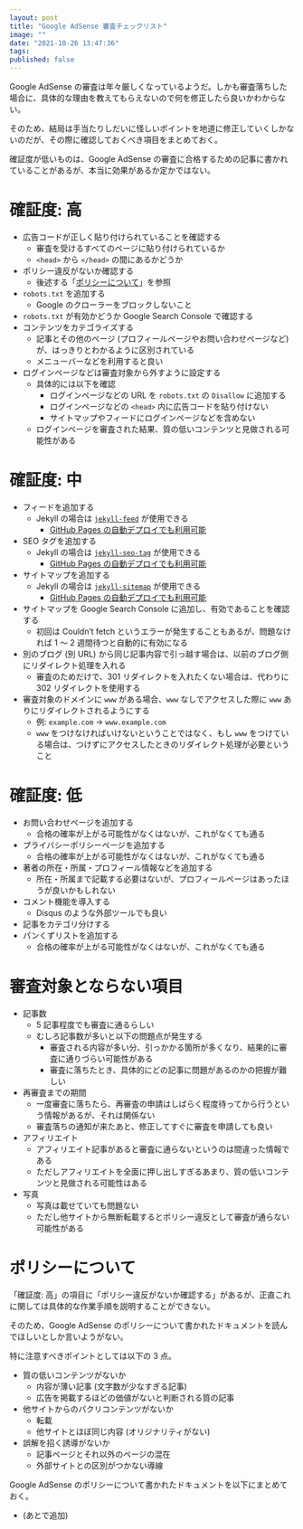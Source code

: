 ```yaml
---
layout: post
title: "Google AdSense 審査チェックリスト"
image: ""
date: "2021-10-26 13:47:36"
tags:
published: false
---
```


Google AdSense の審査は年々厳しくなっているようだ。しかも審査落ちした場合に、具体的な理由を教えてもらえないので何を修正したら良いかわからない。

そのため、結局は手当たりしだいに怪しいポイントを地道に修正していくしかないのだが、その際に確認しておくべき項目をまとめておく。

確証度が低いものは、Google AdSense の審査に合格するための記事に書かれていることがあるが、本当に効果があるか定かではない。

# 確証度: 高
* 広告コードが正しく貼り付けられていることを確認する
    * 審査を受けるすべてのページに貼り付けられているか
    * `<head>` から `</head>` の間にあるかどうか
* ポリシー違反がないか確認する
    * 後述する「[ポリシーについて](#ポリシーについて)」を参照
* `robots.txt` を追加する
    * Google のクローラーをブロックしないこと
* `robots.txt` が有効かどうか Google Search Console で確認する
* コンテンツをカテゴライズする
    * 記事とその他のページ (プロフィールページやお問い合わせページなど) が、はっきりとわかるように区別されている
    * メニューバーなどを利用すると良い
* ログインページなどは審査対象から外すように設定する
    * 具体的には以下を確認
        * ログインページなどの URL を `robots.txt` の `Disallow` に追加する
        * ログインページなどの `<head>` 内に広告コードを貼り付けない
        * サイトマップやフィードにログインページなどを含めない
    * ログインページを審査された結果、質の低いコンテンツと見做される可能性がある

# 確証度: 中
* フィードを追加する
    * Jekyll の場合は [`jekyll-feed`](https://github.com/jekyll/jekyll-feed) が使用できる
        * [GitHub Pages の自動デプロイでも利用可能](https://pages.github.com/versions/)
* SEO タグを追加する
    * Jekyll の場合は [`jekyll-seo-tag`](https://github.com/jekyll/jekyll-seo-tag) が使用できる
        * [GitHub Pages の自動デプロイでも利用可能](https://pages.github.com/versions/)
* サイトマップを追加する
    * Jekyll の場合は [`jekyll-sitemap`](https://github.com/jekyll/jekyll-sitemap) が使用できる
        * [GitHub Pages の自動デプロイでも利用可能](https://pages.github.com/versions/)
* サイトマップを Google Search Console に追加し、有効であることを確認する
    * 初回は Couldn’t fetch というエラーが発生することもあるが、問題なければ 1 〜 2 週間待つと自動的に有効になる
* 別のブログ (別 URL) から同じ記事内容で引っ越す場合は、以前のブログ側にリダイレクト処理を入れる
    * 審査のためだけで、301 リダイレクトを入れたくない場合は、代わりに 302 リダイレクトを使用する
* 審査対象のドメインに `www` がある場合、`www` なしでアクセスした際に `www` ありにリダイレクトされるようにする
    * 例: `example.com` → `www.example.com`
    * `www` をつけなければいけないということではなく、もし `www` をつけている場合は、つけずにアクセスしたときのリダイレクト処理が必要ということ

# 確証度: 低
* お問い合わせページを追加する
    * 合格の確率が上がる可能性がなくはないが、これがなくても通る
* プライバシーポリシーページを追加する
    * 合格の確率が上がる可能性がなくはないが、これがなくても通る
* 著者の所在・所属・プロフィール情報などを追加する
    * 所在・所属まで記載する必要はないが、プロフィールページはあったほうが良いかもしれない
* コメント機能を導入する
    * Disqus のような外部ツールでも良い
* 記事をカテゴリ分けする
* パンくずリストを追加する
    * 合格の確率が上がる可能性がなくはないが、これがなくても通る

# 審査対象とならない項目
* 記事数
    * 5 記事程度でも審査に通るらしい
    * むしろ記事数が多いと以下の問題点が発生する
        * 審査される内容が多い分、引っかかる箇所が多くなり、結果的に審査に通りづらい可能性がある
        * 審査に落ちたとき、具体的にどの記事に問題があるのかの把握が難しい
* 再審査までの期間
    * 一度審査に落ちたら、再審査の申請はしばらく程度待ってから行うという情報があるが、それは関係ない
    * 審査落ちの通知が来たあと、修正してすぐに審査を申請しても良い
* アフィリエイト
    * アフィリエイト記事があると審査に通らないというのは間違った情報である
    * ただしアフィリエイトを全面に押し出しすぎるあまり、質の低いコンテンツと見做される可能性はある
* 写真
    * 写真は載せていても問題ない
    * ただし他サイトから無断転載するとポリシー違反として審査が通らない可能性がある

# ポリシーについて
「確証度: 高」の項目に「ポリシー違反がないか確認する」があるが、正直これに関しては具体的な作業手順を説明することができない。

そのため、Google AdSense のポリシーについて書かれたドキュメントを読んでほしいとしか言いようがない。

特に注意すべきポイントとしては以下の 3 点。

* 質の低いコンテンツがないか
    * 内容が薄い記事 (文字数が少なすぎる記事)
    * 広告を掲載するほどの価値がないと判断される質の記事
* 他サイトからのパクリコンテンツがないか
    * 転載
    * 他サイトとほぼ同じ内容 (オリジナリティがない)
* 誤解を招く誘導がないか
    * 記事ページとそれ以外のページの混在
    * 外部サイトとの区別がつかない導線

Google AdSense のポリシーについて書かれたドキュメントを以下にまとめておく。

* (あとで追加)
